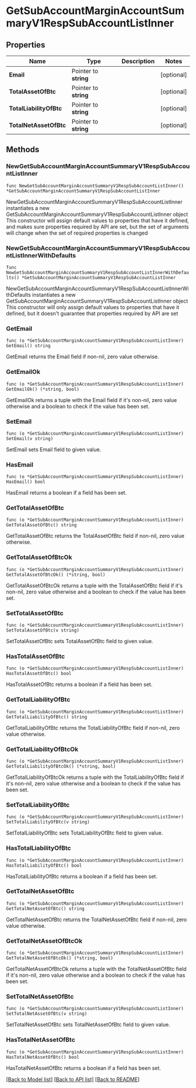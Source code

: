 # GetSubAccountMarginAccountSummaryV1RespSubAccountListInner

## Properties

Name | Type | Description | Notes
------------ | ------------- | ------------- | -------------
**Email** | Pointer to **string** |  | [optional] 
**TotalAssetOfBtc** | Pointer to **string** |  | [optional] 
**TotalLiabilityOfBtc** | Pointer to **string** |  | [optional] 
**TotalNetAssetOfBtc** | Pointer to **string** |  | [optional] 

## Methods

### NewGetSubAccountMarginAccountSummaryV1RespSubAccountListInner

`func NewGetSubAccountMarginAccountSummaryV1RespSubAccountListInner() *GetSubAccountMarginAccountSummaryV1RespSubAccountListInner`

NewGetSubAccountMarginAccountSummaryV1RespSubAccountListInner instantiates a new GetSubAccountMarginAccountSummaryV1RespSubAccountListInner object
This constructor will assign default values to properties that have it defined,
and makes sure properties required by API are set, but the set of arguments
will change when the set of required properties is changed

### NewGetSubAccountMarginAccountSummaryV1RespSubAccountListInnerWithDefaults

`func NewGetSubAccountMarginAccountSummaryV1RespSubAccountListInnerWithDefaults() *GetSubAccountMarginAccountSummaryV1RespSubAccountListInner`

NewGetSubAccountMarginAccountSummaryV1RespSubAccountListInnerWithDefaults instantiates a new GetSubAccountMarginAccountSummaryV1RespSubAccountListInner object
This constructor will only assign default values to properties that have it defined,
but it doesn't guarantee that properties required by API are set

### GetEmail

`func (o *GetSubAccountMarginAccountSummaryV1RespSubAccountListInner) GetEmail() string`

GetEmail returns the Email field if non-nil, zero value otherwise.

### GetEmailOk

`func (o *GetSubAccountMarginAccountSummaryV1RespSubAccountListInner) GetEmailOk() (*string, bool)`

GetEmailOk returns a tuple with the Email field if it's non-nil, zero value otherwise
and a boolean to check if the value has been set.

### SetEmail

`func (o *GetSubAccountMarginAccountSummaryV1RespSubAccountListInner) SetEmail(v string)`

SetEmail sets Email field to given value.

### HasEmail

`func (o *GetSubAccountMarginAccountSummaryV1RespSubAccountListInner) HasEmail() bool`

HasEmail returns a boolean if a field has been set.

### GetTotalAssetOfBtc

`func (o *GetSubAccountMarginAccountSummaryV1RespSubAccountListInner) GetTotalAssetOfBtc() string`

GetTotalAssetOfBtc returns the TotalAssetOfBtc field if non-nil, zero value otherwise.

### GetTotalAssetOfBtcOk

`func (o *GetSubAccountMarginAccountSummaryV1RespSubAccountListInner) GetTotalAssetOfBtcOk() (*string, bool)`

GetTotalAssetOfBtcOk returns a tuple with the TotalAssetOfBtc field if it's non-nil, zero value otherwise
and a boolean to check if the value has been set.

### SetTotalAssetOfBtc

`func (o *GetSubAccountMarginAccountSummaryV1RespSubAccountListInner) SetTotalAssetOfBtc(v string)`

SetTotalAssetOfBtc sets TotalAssetOfBtc field to given value.

### HasTotalAssetOfBtc

`func (o *GetSubAccountMarginAccountSummaryV1RespSubAccountListInner) HasTotalAssetOfBtc() bool`

HasTotalAssetOfBtc returns a boolean if a field has been set.

### GetTotalLiabilityOfBtc

`func (o *GetSubAccountMarginAccountSummaryV1RespSubAccountListInner) GetTotalLiabilityOfBtc() string`

GetTotalLiabilityOfBtc returns the TotalLiabilityOfBtc field if non-nil, zero value otherwise.

### GetTotalLiabilityOfBtcOk

`func (o *GetSubAccountMarginAccountSummaryV1RespSubAccountListInner) GetTotalLiabilityOfBtcOk() (*string, bool)`

GetTotalLiabilityOfBtcOk returns a tuple with the TotalLiabilityOfBtc field if it's non-nil, zero value otherwise
and a boolean to check if the value has been set.

### SetTotalLiabilityOfBtc

`func (o *GetSubAccountMarginAccountSummaryV1RespSubAccountListInner) SetTotalLiabilityOfBtc(v string)`

SetTotalLiabilityOfBtc sets TotalLiabilityOfBtc field to given value.

### HasTotalLiabilityOfBtc

`func (o *GetSubAccountMarginAccountSummaryV1RespSubAccountListInner) HasTotalLiabilityOfBtc() bool`

HasTotalLiabilityOfBtc returns a boolean if a field has been set.

### GetTotalNetAssetOfBtc

`func (o *GetSubAccountMarginAccountSummaryV1RespSubAccountListInner) GetTotalNetAssetOfBtc() string`

GetTotalNetAssetOfBtc returns the TotalNetAssetOfBtc field if non-nil, zero value otherwise.

### GetTotalNetAssetOfBtcOk

`func (o *GetSubAccountMarginAccountSummaryV1RespSubAccountListInner) GetTotalNetAssetOfBtcOk() (*string, bool)`

GetTotalNetAssetOfBtcOk returns a tuple with the TotalNetAssetOfBtc field if it's non-nil, zero value otherwise
and a boolean to check if the value has been set.

### SetTotalNetAssetOfBtc

`func (o *GetSubAccountMarginAccountSummaryV1RespSubAccountListInner) SetTotalNetAssetOfBtc(v string)`

SetTotalNetAssetOfBtc sets TotalNetAssetOfBtc field to given value.

### HasTotalNetAssetOfBtc

`func (o *GetSubAccountMarginAccountSummaryV1RespSubAccountListInner) HasTotalNetAssetOfBtc() bool`

HasTotalNetAssetOfBtc returns a boolean if a field has been set.


[[Back to Model list]](../README.md#documentation-for-models) [[Back to API list]](../README.md#documentation-for-api-endpoints) [[Back to README]](../README.md)


